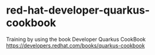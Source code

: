 # red-hat-developer-quarkus-cookbook
Training by using the book Developer Quarkus CookBook
https://developers.redhat.com/books/quarkus-cookbook
